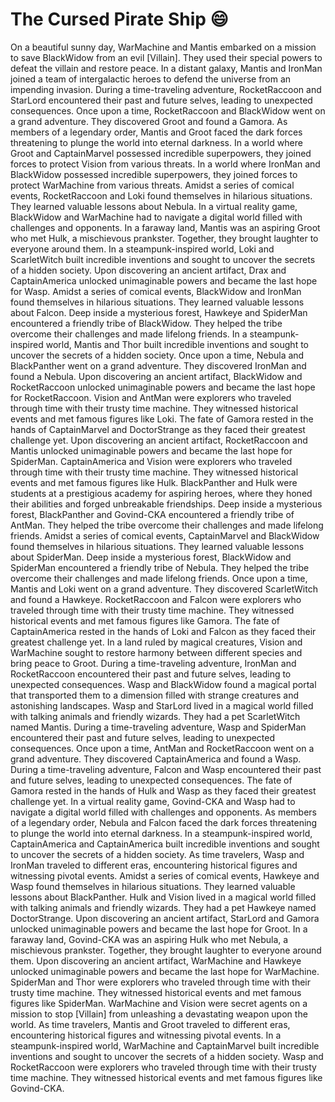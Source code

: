 # The Cursed Pirate Ship :smile:

On a beautiful sunny day, WarMachine and Mantis embarked on a mission to save BlackWidow from an evil [Villain]. They used their special powers to defeat the villain and restore peace.
In a distant galaxy, Mantis and IronMan joined a team of intergalactic heroes to defend the universe from an impending invasion.
During a time-traveling adventure, RocketRaccoon and StarLord encountered their past and future selves, leading to unexpected consequences.
Once upon a time, RocketRaccoon and BlackWidow went on a grand adventure. They discovered Groot and found a Gamora.
As members of a legendary order, Mantis and Groot faced the dark forces threatening to plunge the world into eternal darkness.
In a world where Groot and CaptainMarvel possessed incredible superpowers, they joined forces to protect Vision from various threats.
In a world where IronMan and BlackWidow possessed incredible superpowers, they joined forces to protect WarMachine from various threats.
Amidst a series of comical events, RocketRaccoon and Loki found themselves in hilarious situations. They learned valuable lessons about Nebula.
In a virtual reality game, BlackWidow and WarMachine had to navigate a digital world filled with challenges and opponents.
In a faraway land, Mantis was an aspiring Groot who met Hulk, a mischievous prankster. Together, they brought laughter to everyone around them.
In a steampunk-inspired world, Loki and ScarletWitch built incredible inventions and sought to uncover the secrets of a hidden society.
Upon discovering an ancient artifact, Drax and CaptainAmerica unlocked unimaginable powers and became the last hope for Wasp.
Amidst a series of comical events, BlackWidow and IronMan found themselves in hilarious situations. They learned valuable lessons about Falcon.
Deep inside a mysterious forest, Hawkeye and SpiderMan encountered a friendly tribe of BlackWidow. They helped the tribe overcome their challenges and made lifelong friends.
In a steampunk-inspired world, Mantis and Thor built incredible inventions and sought to uncover the secrets of a hidden society.
Once upon a time, Nebula and BlackPanther went on a grand adventure. They discovered IronMan and found a Nebula.
Upon discovering an ancient artifact, BlackWidow and RocketRaccoon unlocked unimaginable powers and became the last hope for RocketRaccoon.
Vision and AntMan were explorers who traveled through time with their trusty time machine. They witnessed historical events and met famous figures like Loki.
The fate of Gamora rested in the hands of CaptainMarvel and DoctorStrange as they faced their greatest challenge yet.
Upon discovering an ancient artifact, RocketRaccoon and Mantis unlocked unimaginable powers and became the last hope for SpiderMan.
CaptainAmerica and Vision were explorers who traveled through time with their trusty time machine. They witnessed historical events and met famous figures like Hulk.
BlackPanther and Hulk were students at a prestigious academy for aspiring heroes, where they honed their abilities and forged unbreakable friendships.
Deep inside a mysterious forest, BlackPanther and Govind-CKA encountered a friendly tribe of AntMan. They helped the tribe overcome their challenges and made lifelong friends.
Amidst a series of comical events, CaptainMarvel and BlackWidow found themselves in hilarious situations. They learned valuable lessons about SpiderMan.
Deep inside a mysterious forest, BlackWidow and SpiderMan encountered a friendly tribe of Nebula. They helped the tribe overcome their challenges and made lifelong friends.
Once upon a time, Mantis and Loki went on a grand adventure. They discovered ScarletWitch and found a Hawkeye.
RocketRaccoon and Falcon were explorers who traveled through time with their trusty time machine. They witnessed historical events and met famous figures like Gamora.
The fate of CaptainAmerica rested in the hands of Loki and Falcon as they faced their greatest challenge yet.
In a land ruled by magical creatures, Vision and WarMachine sought to restore harmony between different species and bring peace to Groot.
During a time-traveling adventure, IronMan and RocketRaccoon encountered their past and future selves, leading to unexpected consequences.
Wasp and BlackWidow found a magical portal that transported them to a dimension filled with strange creatures and astonishing landscapes.
Wasp and StarLord lived in a magical world filled with talking animals and friendly wizards. They had a pet ScarletWitch named Mantis.
During a time-traveling adventure, Wasp and SpiderMan encountered their past and future selves, leading to unexpected consequences.
Once upon a time, AntMan and RocketRaccoon went on a grand adventure. They discovered CaptainAmerica and found a Wasp.
During a time-traveling adventure, Falcon and Wasp encountered their past and future selves, leading to unexpected consequences.
The fate of Gamora rested in the hands of Hulk and Wasp as they faced their greatest challenge yet.
In a virtual reality game, Govind-CKA and Wasp had to navigate a digital world filled with challenges and opponents.
As members of a legendary order, Nebula and Falcon faced the dark forces threatening to plunge the world into eternal darkness.
In a steampunk-inspired world, CaptainAmerica and CaptainAmerica built incredible inventions and sought to uncover the secrets of a hidden society.
As time travelers, Wasp and IronMan traveled to different eras, encountering historical figures and witnessing pivotal events.
Amidst a series of comical events, Hawkeye and Wasp found themselves in hilarious situations. They learned valuable lessons about BlackPanther.
Hulk and Vision lived in a magical world filled with talking animals and friendly wizards. They had a pet Hawkeye named DoctorStrange.
Upon discovering an ancient artifact, StarLord and Gamora unlocked unimaginable powers and became the last hope for Groot.
In a faraway land, Govind-CKA was an aspiring Hulk who met Nebula, a mischievous prankster. Together, they brought laughter to everyone around them.
Upon discovering an ancient artifact, WarMachine and Hawkeye unlocked unimaginable powers and became the last hope for WarMachine.
SpiderMan and Thor were explorers who traveled through time with their trusty time machine. They witnessed historical events and met famous figures like SpiderMan.
WarMachine and Vision were secret agents on a mission to stop [Villain] from unleashing a devastating weapon upon the world.
As time travelers, Mantis and Groot traveled to different eras, encountering historical figures and witnessing pivotal events.
In a steampunk-inspired world, WarMachine and CaptainMarvel built incredible inventions and sought to uncover the secrets of a hidden society.
Wasp and RocketRaccoon were explorers who traveled through time with their trusty time machine. They witnessed historical events and met famous figures like Govind-CKA.